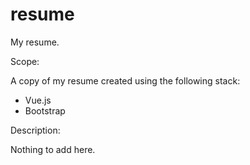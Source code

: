 # resume
My resume.

Scope:

A copy of my resume created using the following stack:
- Vue.js
- Bootstrap

Description:

Nothing to add here.